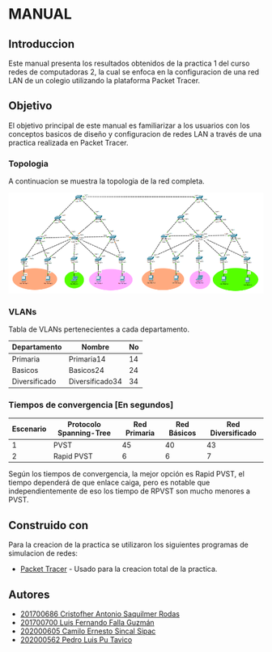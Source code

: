 # MANUAL 

## Introduccion

Este manual presenta los resultados obtenidos de la practica 1 del curso redes de computadoras 2, la cual se enfoca en la configuracion de una red LAN de un colegio utilizando la plataforma Packet Tracer.

## Objetivo

El objetivo principal de este manual es familiarizar a los usuarios con los conceptos basicos de diseño y configuracion de redes LAN a través de una practica realizada en Packet Tracer.

### Topologia

A continuacion se muestra la topologia de la red completa.

![ping1](imgs/topologia.png)

### VLANs

Tabla de VLANs pertenecientes a cada departamento.

| Departamento  | Nombre          | No |
|---------------|-----------------|----|
| Primaria      | Primaria14      | 14 |
| Basicos       | Basicos24       | 24 |
| Diversificado | Diversificado34 | 34 |

### Tiempos de convergencia [En segundos]

| Escenario  | Protocolo Spanning-Tree | Red Primaria | Red Básicos | Red Diversificado |
|------------|-------------------------|--------------|-------------|-------------------|
| 1          | PVST                    |       45     |     40      |        43         |
| 2          | Rapid PVST              |       6      |      6      |         7         |

Según los tiempos de convergencia, la mejor opción  es Rapid PVST, el tiempo dependerá de que enlace caiga, pero es notable que independientemente de eso los tiempo de RPVST son mucho menores a PVST.

## Construido con

Para la creacion de la practica se utilizaron los siguientes programas de simulacion de redes:

* [Packet Tracer](https://www.netacad.com/es/courses/packet-tracer) - Usado para la creacion total de la practica.

## Autores

* [201700686 Cristofher Antonio Saquilmer Rodas](https://github.com/CristofherS)
* [201700700 Luis Fernando Falla Guzmán        ](https://github.com/fernandofalla)
* [202000605 Camilo Ernesto Sincal Sipac       ](https://github.com/CamiloSincal)
* [202000562 Pedro Luis Pu Tavico              ](https://github.com/luis-tavico)
